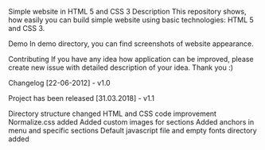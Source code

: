 Simple website in HTML 5 and CSS 3
Description
This repository shows, how easily you can build simple website using basic technologies: HTML 5 and CSS 3.

Demo
In demo directory, you can find screenshots of website appearance.

Contributing
If you have any idea how application can be improved, please create new issue with detailed description of your idea. Thank you :)

Changelog
[22-06-2012] - v1.0

Project has been released
[31.03.2018] - v1.1

Directory structure changed
HTML and CSS code improvement
Normalize.css added
Added custom images for sections
Added anchors in menu and specific sections
Default javascript file and empty fonts directory added
